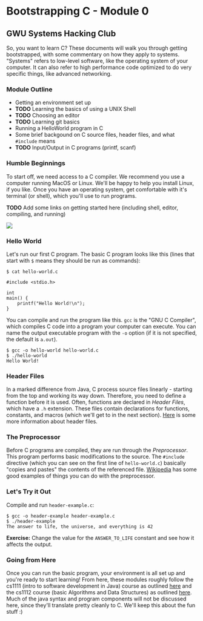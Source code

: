 # Bootstrapping C - Module 0
## GWU Systems Hacking Club

So, you want to learn C? These documents will walk you through getting bootstrapped, with some commentary on how they apply to systems. "Systems" refers to low-level software, like the operating system of your computer. It can also refer to high performance code optimized to do very specific things, like advanced networking.

### Module Outline
 - Getting an environment set up
 - **TODO** Learning the basics of using a UNIX Shell
 - **TODO** Choosing an editor
 - **TODO** Learning git basics
 - Running a HelloWorld program in C
 - Some brief backgound on C source files, header files, and what `#include` means
 - **TODO** Input/Output in C programs (printf, scanf)

### Humble Beginnings
To start off, we need access to a C compiler. We recommend you use a computer running MacOS or Linux. We'll be happy to help you install Linux, if you like. Once you have an operating system, get comfortable with it's terminal (or shell), which you'll use to run programs.

**TODO** Add some links on getting started here (including shell, editor, compiling, and running)

![](http://imgs.xkcd.com/comics/fashion_police_and_grammar_police.png)

### Hello World
Let's run our first C program. The basic C program looks like this (lines that start with `$` means they should be run as commands):
```
$ cat hello-world.c

#include <stdio.h>

int
main() {
    printf("Hello World!\n");
}
```

You can compile and run the program like this. `gcc` is the "GNU C Compiler", which compiles C code into a program your computer can execute. You can name the output executable program with the `-o` option (if it is not specified, the default is `a.out`).
```
$ gcc -o hello-world hello-world.c
$ ./hello-world
Hello World!
```

### Header Files
In a marked difference from Java, C process source files linearly - starting from the top and working its way down. Therefore, you need to define a function before it is used. Often, functions are declared in *Header Files*, which have a `.h` extension. These files contain declarations for functions, constants, and macros (which we'll get to in the next section). [Here](https://www.tutorialspoint.com/cprogramming/c_header_files.htm) is some more information about header files.

### The Preprocessor
Before C programs are compiled, they are run through the *Preprocessor*. This program performs basic modifications to the source. The `#include` directive (which you can see on the first line of `hello-world.c`) basically "copies and pastes" the contents of the referenced file. [Wikipedia](https://en.wikipedia.org/wiki/C_preprocessor) has some good examples of things you can do with the preprocessor.

### Let's Try it Out
Compile and run `header-example.c`:
```
$ gcc -o header-example header-example.c
$ ./header-example
The answer to life, the universe, and everything is 42
```

**Exercise:** Change the value for the `ANSWER_TO_LIFE` constant and see how it affects the output.

### Going from Here
Once you can run the basic program, your environment is all set up and you're ready to start learning! From here, these modules roughly follow the cs1111 (intro to software development in Java) course as outlined [here](https://www.seas.gwu.edu/~simhaweb/cs1111/coursework.html) and the cs1112 course (basic Algorithms and Data Structures) as outlined [here](https://www.seas.gwu.edu/~simhaweb/cs133/coursework.html). Much of the java syntax and program components will not be discussed here, since they'll translate pretty cleanly to C. We'll keep this about the fun stuff :)
